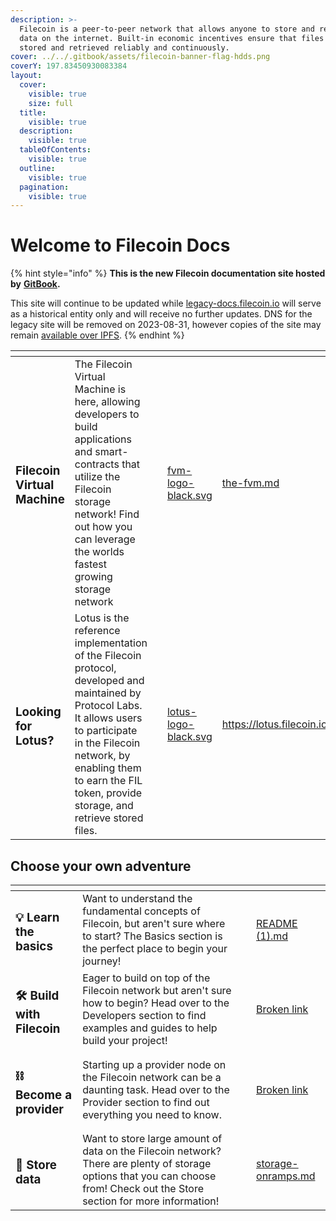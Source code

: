 ```yaml
---
description: >-
  Filecoin is a peer-to-peer network that allows anyone to store and retrieve
  data on the internet. Built-in economic incentives ensure that files are
  stored and retrieved reliably and continuously.
cover: ../../.gitbook/assets/filecoin-banner-flag-hdds.png
coverY: 197.83450930083384
layout:
  cover:
    visible: true
    size: full
  title:
    visible: true
  description:
    visible: true
  tableOfContents:
    visible: true
  outline:
    visible: true
  pagination:
    visible: true
---
```


# Welcome to Filecoin Docs

{% hint style="info" %}
**This is the new Filecoin documentation site hosted by** [**GitBook**](https://gitbook.com)**.**&#x20;

This site will continue to be updated while [legacy-docs.filecoin.io](https://legacy-docs.filecoin.io) will serve as a historical entity only and will receive no further updates. DNS for the legacy site will be removed on 2023-08-31, however copies of the site may remain [available over IPFS](https://fleek.ipfs.io/ipfs/QmUNdSYs3j6PNZw5ABtSULXwge1a6GmNdM7e7mpyAa4SUF/).
{% endhint %}

<table data-card-size="large" data-view="cards"><thead><tr><th></th><th></th><th></th><th data-hidden data-card-cover data-type="files"></th><th data-hidden data-card-target data-type="content-ref"></th></tr></thead><tbody><tr><td><h3>Filecoin Virtual Machine</h3></td><td>The Filecoin Virtual Machine is here, allowing developers to build applications and smart-contracts that utilize the Filecoin storage network! Find out how you can leverage the worlds fastest growing storage network</td><td></td><td><a href="../../.gitbook/assets/fvm-logo-black.svg">fvm-logo-black.svg</a></td><td><a href="../../smart-contracts/fundamentals/the-fvm.md">the-fvm.md</a></td></tr><tr><td><h3>Looking for Lotus?</h3></td><td>Lotus is the reference implementation of the Filecoin protocol, developed and maintained by Protocol Labs. It allows users to participate in the Filecoin network, by enabling them to earn the FIL token, provide storage, and retrieve stored files.</td><td></td><td><a href="../../.gitbook/assets/lotus-logo-black.svg">lotus-logo-black.svg</a></td><td><a href="https://lotus.filecoin.io">https://lotus.filecoin.io</a></td></tr></tbody></table>

## Choose your own adventure

<table data-card-size="large" data-view="cards"><thead><tr><th></th><th></th><th></th><th data-hidden data-card-target data-type="content-ref"></th></tr></thead><tbody><tr><td><h3>💡 Learn the basics</h3></td><td>Want to understand the fundamental concepts of Filecoin, but aren't sure where to start? The Basics section is the perfect place to begin your journey!</td><td></td><td><a href="README (1).md">README (1).md</a></td></tr><tr><td><h3>🛠️ Build with Filecoin</h3></td><td>Eager to build on top of the Filecoin network but aren't sure how to begin? Head over to the Developers section to find examples and guides to help build your project!</td><td></td><td><a href="broken-reference">Broken link</a></td></tr><tr><td><h3>⛓️ Become a provider</h3></td><td>Starting up a provider node on the Filecoin network can be a daunting task. Head over to the Provider section to find out everything you need to know.</td><td></td><td><a href="broken-reference">Broken link</a></td></tr><tr><td><h3>🧬 Store data</h3></td><td>Want to store large amount of data on the Filecoin network? There are plenty of storage options that you can choose from! Check out the Store section for more information!</td><td></td><td><a href="../how-storage-works/storage-onramps.md">storage-onramps.md</a></td></tr></tbody></table>
